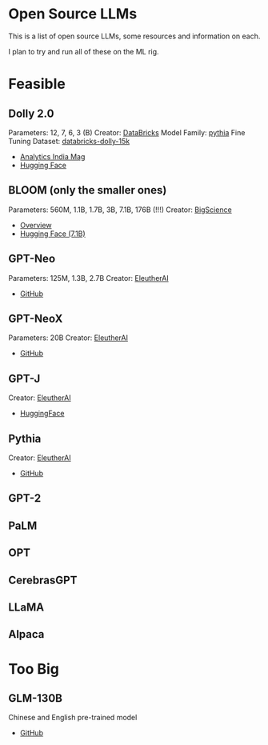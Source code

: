 # Open Source LLMs

This is a list of open source LLMs, some resources and information on each.

I plan to try and run all of these on the ML rig.

# Feasible

## Dolly 2.0

Parameters: 12, 7, 6, 3 (B)
Creator: [DataBricks](https://www.databricks.com/)
Model Family: [pythia](https://github.com/EleutherAI/pythia)
Fine Tuning Dataset: [databricks-dolly-15k](https://github.com/databrickslabs/dolly/tree/master/data)

* [Analytics India Mag](https://analyticsindiamag.com/databricks-dolly-2-0-is-a-game-changer-in-the-open-source-llms/)
* [Hugging Face](https://huggingface.co/databricks)

## BLOOM (only the smaller ones)

Parameters: 560M, 1.1B, 1.7B, 3B, 7.1B, 176B (!!!)
Creator: [BigScience](https://bigscience.huggingface.co/)

* [Overview](https://huggingface.co/docs/transformers/model_doc/bloom)
* [Hugging Face (7.1B)](https://huggingface.co/bigscience/bloom-7b1/tree/main)


## GPT-Neo

Parameters: 125M, 1.3B, 2.7B
Creator: [EleutherAI](https://www.eleuther.ai/)

* [GitHub](https://github.com/EleutherAI/gpt-neo)

## GPT-NeoX

Parameters: 20B
Creator: [EleutherAI](https://www.eleuther.ai/)

* [GitHub](https://github.com/EleutherAI/gpt-neox)

## GPT-J

Creator: [EleutherAI](https://www.eleuther.ai/)

* [HuggingFace](https://huggingface.co/EleutherAI/gpt-j-6b)

## Pythia

Creator: [EleutherAI](https://www.eleuther.ai/)

* [GitHub](https://github.com/EleutherAI/pythia)


## GPT-2

## PaLM

## OPT

## CerebrasGPT

## LLaMA

## Alpaca

# Too Big

## GLM-130B

Chinese and English pre-trained model

* [GitHub](https://github.com/THUDM/GLM-130B)
